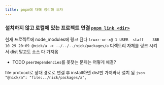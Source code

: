 ```yaml
---
title: pnpm에 대해 정리해 보자
---
```

### 설치하지 않고 로컬에 있는 프로젝트 연결 [`pnpm link <dir>`](https://pnpm.io/ko/cli/link)

현재 프로젝트에 node_modules에 링크 된다
`lrwxr-xr-x@ 1 USER  staff    38B 10 29 20:09 @nick/a -> ../../../nick/packages/a`
 디렉토리 자체를 링크 시켜서 dist 말고도 소스 다 가져옴
- TODO `peerDependencies`를 못찾는 문제는 어떻게 해결?

 file protocol로 상대 경로로 연결 후  install하면 dist만 가져와서 설치 됨
	```json
	        "@nick/a": "file:../nick/packages/a",
	```